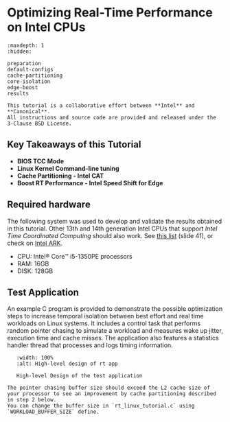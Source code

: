 # Optimizing Real-Time Performance on Intel CPUs

```{toctree}
:maxdepth: 1
:hidden:

preparation
default-configs
cache-partitioning
core-isolation
edge-boost
results
```

```{admonition} Collaboration
This tutorial is a collaborative effort between **Intel** and **Canonical**.
All instructions and source code are provided and released under the 3-Clause BSD License.
```

## Key Takeaways of this Tutorial
- **BIOS TCC Mode**
- **Linux Kernel Command-line tuning**
- **Cache Partitioning - Intel CAT**
- **Boost RT Performance - Intel Speed Shift for Edge**

## Required hardware

The following system was used to develop and validate the results obtained in this tutorial.
Other 13th and 14th generation Intel CPUs that support *Intel Time Coordinated Computing* should also work.
See [this list](https://cdrdv2.intel.com/v1/dl/getContent/831868?explicitVersion=true) (slide 41), or check on [Intel ARK](https://www.intel.com/content/www/us/en/ark/featurefilter.html?productType=873&0_TimeCoordinatedComputing=True).

- CPU: Intel® Core™ i5-1350PE processors
- RAM: 16GB
- DISK: 128GB

## Test Application

An example C program is provided to demonstrate the possible optimization steps to increase temporal isolation between best effort and real time workloads on Linux systems.
It includes a control task that performs random pointer chasing to simulate a workload and measures wake up jitter, execution time and cache misses.
The application also features a statistics handler thread that processes and logs timing information.

```{figure} images/rt_linux_tutorial-alt.drawio.svg
   :width: 100%
   :alt: High-level design of rt app

   High-level Design of the test application
```

```{note}
The pointer chasing buffer size should exceed the L2 cache size of your processor to see an improvement by cache partitioning described in step 2 below.
You can change the buffer size in `rt_linux_tutorial.c` using `WORKLOAD_BUFFER_SIZE` define.
```

